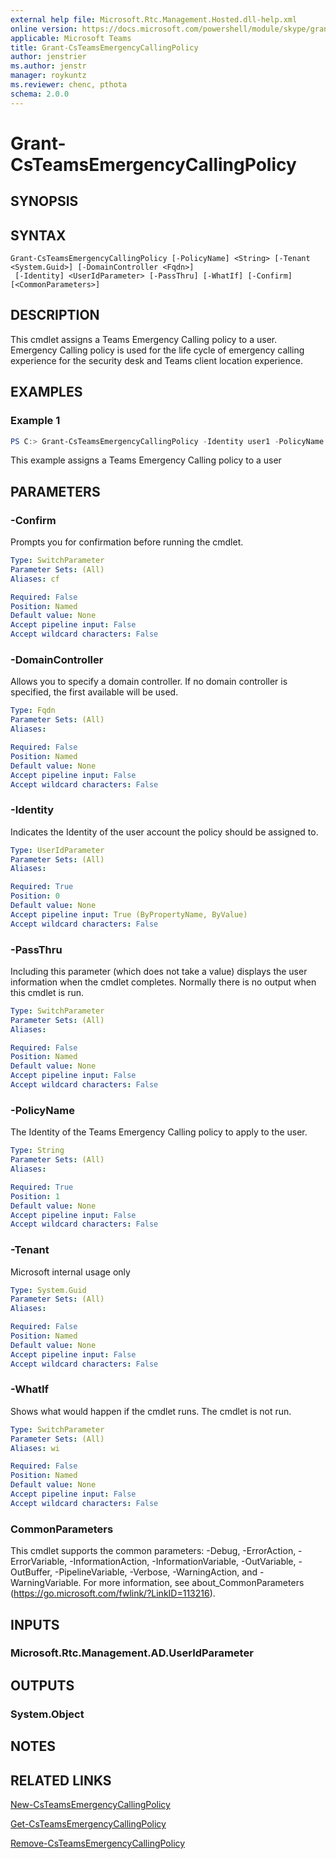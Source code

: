 ```yaml
---
external help file: Microsoft.Rtc.Management.Hosted.dll-help.xml
online version: https://docs.microsoft.com/powershell/module/skype/grant-csteamsemergencycallingpolicy
applicable: Microsoft Teams
title: Grant-CsTeamsEmergencyCallingPolicy
author: jenstrier
ms.author: jenstr
manager: roykuntz
ms.reviewer: chenc, pthota
schema: 2.0.0
---
```


# Grant-CsTeamsEmergencyCallingPolicy

## SYNOPSIS

## SYNTAX

```
Grant-CsTeamsEmergencyCallingPolicy [-PolicyName] <String> [-Tenant <System.Guid>] [-DomainController <Fqdn>]
 [-Identity] <UserIdParameter> [-PassThru] [-WhatIf] [-Confirm] [<CommonParameters>]
```

## DESCRIPTION
This cmdlet assigns a Teams Emergency Calling policy to a user. Emergency Calling policy is used for the life cycle of emergency calling experience for the security desk and Teams client location experience.

## EXAMPLES

### Example 1
```powershell
PS C:> Grant-CsTeamsEmergencyCallingPolicy -Identity user1 -PolicyName TestECP
```

This example assigns a Teams Emergency Calling policy to a user

## PARAMETERS

### -Confirm
Prompts you for confirmation before running the cmdlet.

```yaml
Type: SwitchParameter
Parameter Sets: (All)
Aliases: cf

Required: False
Position: Named
Default value: None
Accept pipeline input: False
Accept wildcard characters: False
```

### -DomainController
Allows you to specify a domain controller. If no domain controller is specified, the first available will be used.

```yaml
Type: Fqdn
Parameter Sets: (All)
Aliases:

Required: False
Position: Named
Default value: None
Accept pipeline input: False
Accept wildcard characters: False
```

### -Identity
Indicates the Identity of the user account the policy should be assigned to.

```yaml
Type: UserIdParameter
Parameter Sets: (All)
Aliases:

Required: True
Position: 0
Default value: None
Accept pipeline input: True (ByPropertyName, ByValue)
Accept wildcard characters: False
```

### -PassThru
Including this parameter (which does not take a value) displays the user information when the cmdlet completes. Normally there is no output when this cmdlet is run.

```yaml
Type: SwitchParameter
Parameter Sets: (All)
Aliases:

Required: False
Position: Named
Default value: None
Accept pipeline input: False
Accept wildcard characters: False
```

### -PolicyName
The Identity of the Teams Emergency Calling policy to apply to the user.

```yaml
Type: String
Parameter Sets: (All)
Aliases:

Required: True
Position: 1
Default value: None
Accept pipeline input: False
Accept wildcard characters: False
```

### -Tenant
Microsoft internal usage only

```yaml
Type: System.Guid
Parameter Sets: (All)
Aliases:

Required: False
Position: Named
Default value: None
Accept pipeline input: False
Accept wildcard characters: False
```

### -WhatIf
Shows what would happen if the cmdlet runs.
The cmdlet is not run.

```yaml
Type: SwitchParameter
Parameter Sets: (All)
Aliases: wi

Required: False
Position: Named
Default value: None
Accept pipeline input: False
Accept wildcard characters: False
```

### CommonParameters
This cmdlet supports the common parameters: -Debug, -ErrorAction, -ErrorVariable, -InformationAction, -InformationVariable, -OutVariable, -OutBuffer, -PipelineVariable, -Verbose, -WarningAction, and -WarningVariable. For more information, see about_CommonParameters (https://go.microsoft.com/fwlink/?LinkID=113216).

## INPUTS

### Microsoft.Rtc.Management.AD.UserIdParameter

## OUTPUTS

### System.Object
## NOTES

## RELATED LINKS

[New-CsTeamsEmergencyCallingPolicy](New-CsTeamsEmergencyCallingPolicy.md)

[Get-CsTeamsEmergencyCallingPolicy](Get-CsTeamsEmergencyCallingPolicy.md)

[Remove-CsTeamsEmergencyCallingPolicy](Remove-CsTeamsEmergencyCallingPolicy.md)
